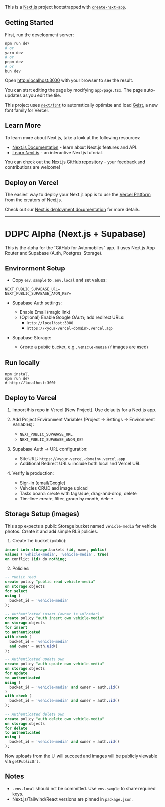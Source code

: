 This is a [Next.js](https://nextjs.org) project bootstrapped with [`create-next-app`](https://nextjs.org/docs/app/api-reference/cli/create-next-app).

## Getting Started

First, run the development server:

```bash
npm run dev
# or
yarn dev
# or
pnpm dev
# or
bun dev
```

Open [http://localhost:3000](http://localhost:3000) with your browser to see the result.

You can start editing the page by modifying `app/page.tsx`. The page auto-updates as you edit the file.

This project uses [`next/font`](https://nextjs.org/docs/app/building-your-application/optimizing/fonts) to automatically optimize and load [Geist](https://vercel.com/font), a new font family for Vercel.

## Learn More

To learn more about Next.js, take a look at the following resources:

- [Next.js Documentation](https://nextjs.org/docs) - learn about Next.js features and API.
- [Learn Next.js](https://nextjs.org/learn) - an interactive Next.js tutorial.

You can check out [the Next.js GitHub repository](https://github.com/vercel/next.js) - your feedback and contributions are welcome!

## Deploy on Vercel

The easiest way to deploy your Next.js app is to use the [Vercel Platform](https://vercel.com/new?utm_medium=default-template&filter=next.js&utm_source=create-next-app&utm_campaign=create-next-app-readme) from the creators of Next.js.

Check out our [Next.js deployment documentation](https://nextjs.org/docs/app/building-your-application/deploying) for more details.

---

# DDPC Alpha (Next.js + Supabase)

This is the alpha for the "GitHub for Automobiles" app. It uses Next.js App Router and Supabase (Auth, Postgres, Storage).

## Environment Setup

- Copy `env.sample` to `.env.local` and set values:

```
NEXT_PUBLIC_SUPABASE_URL=
NEXT_PUBLIC_SUPABASE_ANON_KEY=
```

- Supabase Auth settings:
  - Enable Email (magic link)
  - (Optional) Enable Google OAuth; add redirect URLs:
    - `http://localhost:3000`
    - `https://<your-vercel-domain>.vercel.app`

- Supabase Storage:
  - Create a public bucket, e.g., `vehicle-media` (if images are used)

## Run locally

```
npm install
npm run dev
# http://localhost:3000
```

## Deploy to Vercel

1) Import this repo in Vercel (New Project). Use defaults for a Next.js app.

2) Add Project Environment Variables (Project → Settings → Environment Variables):
   - `NEXT_PUBLIC_SUPABASE_URL`
   - `NEXT_PUBLIC_SUPABASE_ANON_KEY`

3) Supabase Auth → URL configuration:
   - Site URL: `https://<your-vercel-domain>.vercel.app`
   - Additional Redirect URLs: include both local and Vercel URL

4) Verify in production:
   - Sign-in (email/Google)
   - Vehicles CRUD and image upload
   - Tasks board: create with tags/due, drag-and-drop, delete
   - Timeline: create, filter, group by month, delete

## Storage Setup (images)

This app expects a public Storage bucket named `vehicle-media` for vehicle photos. Create it and add simple RLS policies.

1) Create the bucket (public):

```sql
insert into storage.buckets (id, name, public)
values ('vehicle-media', 'vehicle-media', true)
on conflict (id) do nothing;
```

2) Policies:

```sql
-- Public read
create policy "public read vehicle-media"
on storage.objects
for select
using (
  bucket_id = 'vehicle-media'
);

-- Authenticated insert (owner is uploader)
create policy "auth insert own vehicle-media"
on storage.objects
for insert
to authenticated
with check (
  bucket_id = 'vehicle-media'
  and owner = auth.uid()
);

-- Authenticated update own
create policy "auth update own vehicle-media"
on storage.objects
for update
to authenticated
using (
  bucket_id = 'vehicle-media' and owner = auth.uid()
)
with check (
  bucket_id = 'vehicle-media' and owner = auth.uid()
);

-- Authenticated delete own
create policy "auth delete own vehicle-media"
on storage.objects
for delete
to authenticated
using (
  bucket_id = 'vehicle-media' and owner = auth.uid()
);
```

Now uploads from the UI will succeed and images will be publicly viewable via `getPublicUrl`.

## Notes

- `.env.local` should not be committed. Use `env.sample` to share required keys.
- Next.js/Tailwind/React versions are pinned in `package.json`.
